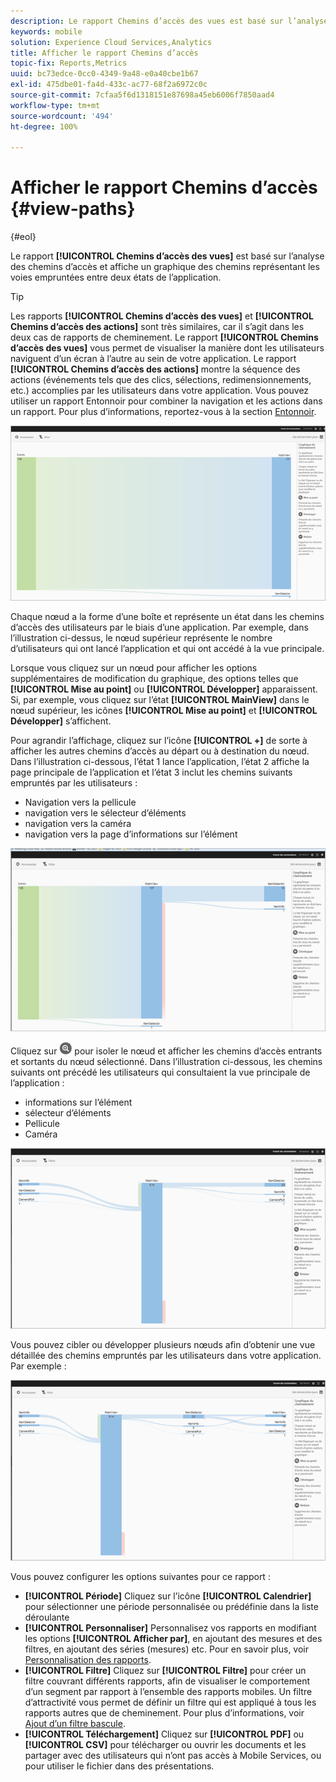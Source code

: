 ```yaml
---
description: Le rapport Chemins d’accès des vues est basé sur l’analyse des chemins d’accès et affiche un graphique des chemins représentant les voies empruntées entre deux états de l’application.
keywords: mobile
solution: Experience Cloud Services,Analytics
title: Afficher le rapport Chemins d’accès
topic-fix: Reports,Metrics
uuid: bc73edce-0cc0-4349-9a48-e0a40cbe1b67
exl-id: 475dbe01-fa4d-433c-ac77-68f2a6972c0c
source-git-commit: 7cfaa5f6d1318151e87698a45eb6006f7850aad4
workflow-type: tm+mt
source-wordcount: '494'
ht-degree: 100%

---
```


# Afficher le rapport Chemins d’accès {#view-paths}

{#eol}

Le rapport **[!UICONTROL Chemins d’accès des vues]** est basé sur l’analyse des chemins d’accès et affiche un graphique des chemins représentant les voies empruntées entre deux états de l’application.

>[!TIP]
>
>Les rapports **[!UICONTROL Chemins d’accès des vues]** et **[!UICONTROL Chemins d’accès des actions]** sont très similaires, car il s’agit dans les deux cas de rapports de cheminement. Le rapport **[!UICONTROL Chemins d’accès des vues]** vous permet de visualiser la manière dont les utilisateurs naviguent d’un écran à l’autre au sein de votre application. Le rapport **[!UICONTROL Chemins d’accès des actions]** montre la séquence des actions (événements tels que des clics, sélections, redimensionnements, etc.) accomplies par les utilisateurs dans votre application. Vous pouvez utiliser un rapport Entonnoir pour combiner la navigation et les actions dans un rapport. Pour plus d’informations, reportez-vous à la section [Entonnoir](/help/using/usage/reports-funnel.md).

![chemins d’accès des vues](assets/view_paths.png)

Chaque nœud a la forme d’une boîte et représente un état dans les chemins d’accès des utilisateurs par le biais d’une application. Par exemple, dans l’illustration ci-dessus, le nœud supérieur représente le nombre d’utilisateurs qui ont lancé l’application et qui ont accédé à la vue principale.

Lorsque vous cliquez sur un nœud pour afficher les options supplémentaires de modification du graphique, des options telles que **[!UICONTROL Mise au point]** ou **[!UICONTROL Développer]** apparaissent. Si, par exemple, vous cliquez sur l’état **[!UICONTROL MainView]** dans le nœud supérieur, les icônes **[!UICONTROL Mise au point]** et **[!UICONTROL Développer]** s’affichent.

Pour agrandir l’affichage, cliquez sur l’icône **[!UICONTROL +]** de sorte à afficher les autres chemins d’accès au départ ou à destination du nœud. Dans l’illustration ci-dessous, l’état 1 lance l’application, l’état 2 affiche la page principale de l’application et l’état 3 inclut les chemins suivants empruntés par les utilisateurs :

* Navigation vers la pellicule
* navigation vers le sélecteur d’éléments
* navigation vers la caméra
* navigation vers la page d’informations sur l’élément

![](assets/view_paths_expand.png)

Cliquez sur ![l’icône mise au point](assets/icon_focus.png) pour isoler le nœud et afficher les chemins d’accès entrants et sortants du nœud sélectionné. Dans l’illustration ci-dessous, les chemins suivants ont précédé les utilisateurs qui consultaient la vue principale de l’application :

* informations sur l’élément
* sélecteur d’éléments
* Pellicule
* Caméra

![mise au point du chemin d’accès](assets/view_paths_focus.png)

Vous pouvez cibler ou développer plusieurs nœuds afin d’obtenir une vue détaillée des chemins empruntés par les utilisateurs dans votre application. Par exemple :

![chemin d’accès multi](assets/view_paths_mult.png)

Vous pouvez configurer les options suivantes pour ce rapport :

* **[!UICONTROL Période]**
Cliquez sur l’icône **[!UICONTROL Calendrier]** pour sélectionner une période personnalisée ou prédéfinie dans la liste déroulante
* **[!UICONTROL Personnaliser]**
Personnalisez vos rapports en modifiant les options **[!UICONTROL Afficher par]**, en ajoutant des mesures et des filtres, en ajoutant des séries (mesures) etc. Pour en savoir plus, voir [Personnalisation des rapports](/help/using/usage/reports-customize/reports-customize.md).
* **[!UICONTROL Filtre]**
Cliquez sur **[!UICONTROL Filtre]** pour créer un filtre couvrant différents rapports, afin de visualiser le comportement d’un segment par rapport à l’ensemble des rapports mobiles. Un filtre d’attractivité vous permet de définir un filtre qui est appliqué à tous les rapports autres que de cheminement. Pour plus d’informations, voir [Ajout d’un filtre bascule](/help/using/usage/reports-customize/t-sticky-filter.md).
* **[!UICONTROL Téléchargement]**
Cliquez sur **[!UICONTROL PDF]** ou **[!UICONTROL CSV]** pour télécharger ou ouvrir les documents et les partager avec des utilisateurs qui n’ont pas accès à Mobile Services, ou pour utiliser le fichier dans des présentations.
